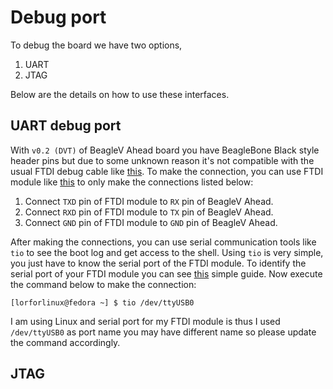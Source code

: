 # Debug port

To debug the board we have two options,
1. UART
2. JTAG

Below are the details on how to use these interfaces.

## UART debug port

With `v0.2 (DVT)` of BeagleV Ahead board you have BeagleBone Black style header pins but due to some unknown reason it's not compatible with the usual FTDI debug cable like [this](https://www.adafruit.com/product/70). To make the connection, you can use FTDI module like [this](https://www.amazon.in/HiLetgo-Ft232rl-Serial-Adapter-Arduino/dp/B00IJXZQ7C/) to only make the connections listed below:

1. Connect `TXD` pin of FTDI module to `RX` pin of BeagleV Ahead.
2. Connect `RXD` pin of FTDI module to `TX` pin of BeagleV Ahead.
3. Connect `GND` pin of FTDI module to `GND` pin of BeagleV Ahead.

After making the connections, you can use serial communication tools like `tio` to see the boot log and get access to the shell. Using `tio` is very simple, you just have to know the serial port of the FTDI module. To identify the serial port of your FTDI module you can see [this](https://www.mathworks.com/help/supportpkg/arduinoio/ug/find-arduino-port-on-windows-mac-and-linux.html) simple guide. Now execute the command below to make the connection:

```
[lorforlinux@fedora ~] $ tio /dev/ttyUSB0
```

I am using Linux and serial port for my FTDI module is thus I used `/dev/ttyUSB0` as port name you may have different name so please update the command accordingly.

## JTAG

